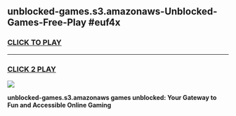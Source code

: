 
## unblocked-games.s3.amazonaws-Unblocked-Games-Free-Play #euf4x
<h3>
<a href="https://us.freeplayer.one?title=unblocked-games.s3.amazonaws&ref=9M">CLICK TO PLAY</a></h3>
<hr>

<h3>
<a href="https://us.freeplayer.one?title=unblocked-games.s3.amazonaws&ref=9M">CLICK 2 PLAY</a>
  
</h3>

<a href="https://us.freeplayer.one?title=unblocked-games.s3.amazonaws&ref=9M"><img src="https://clearcache.store/games.png"></a>


**unblocked-games.s3.amazonaws games unblocked: Your Gateway to Fun and Accessible Online Gaming**
